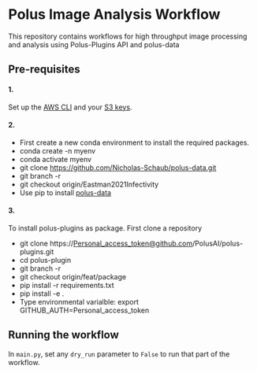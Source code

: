 # Polus Image Analysis Workflow
This repository contains workflows for high throughput image processing and analysis using Polus-Plugins API and polus-data

## Pre-requisites

#### 1.

Set up the [AWS CLI](https://aws.amazon.com/cli/) and your [S3 keys](https://docs.aws.amazon.com/cli/latest/userguide/cli-chap-configure.html).

#### 2.
* First create a new conda environment to install the required packages.
* conda create -n myenv
* conda activate myenv
* git clone https://github.com/Nicholas-Schaub/polus-data.git
* git branch -r
* git checkout origin/Eastman2021Infectivity
* Use pip to install [polus-data](https://github.com/LabShare/polus-data.git)
#### 3.
To install polus-plugins as package. First clone a repository
* git clone https://Personal_access_token@github.com/PolusAI/polus-plugins.git
* cd polus-plugin
* git branch -r
* git checkout origin/feat/package
* pip install -r requirements.txt
* pip install -e .
* Type environmental varialble: export GITHUB_AUTH=Personal_access_token 
## Running the workflow
In `main.py`, set any `dry_run` parameter to `False` to run that part of the workflow.


